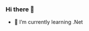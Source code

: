 ### Hi there 👋

- 🌱 I’m currently learning .Net
<!--
**karolszram/karolszram** is a ✨ _special_ ✨ repository because its `README.md` (this file) appears on your GitHub profile.



-->
